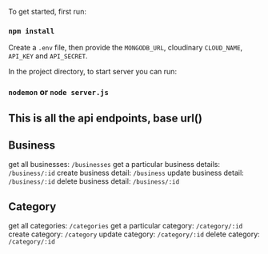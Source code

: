 
To get started, first run:

###  `npm install`

Create a `.env` file, then provide the `MONGODB_URL`, cloudinary `CLOUD_NAME`, `API_KEY` and `API_SECRET`.

In the project directory, to start server you can run:

### `nodemon` or `node server.js`


## This is all the api endpoints, base url()

## Business 
get all businesses: `/businesses`
get a particular business details: `/business/:id`
create business detail: `/business`
update business detail: `/business/:id`
delete business detail: `/business/:id`

## Category 
get all categories: `/categories`
get a particular category: `/category/:id`
create category: `/category`
update category: `/category/:id`
delete category: `/category/:id`

